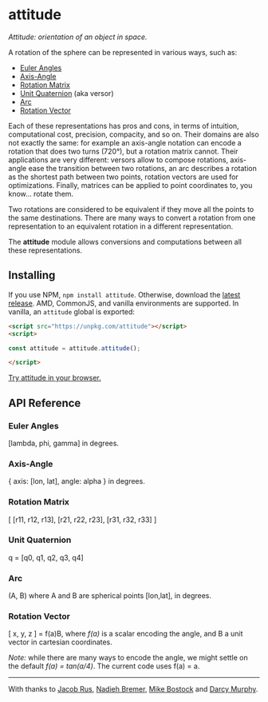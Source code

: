 # attitude

_Attitude: orientation of an object in space._

A rotation of the sphere can be represented in various ways, such as:

- [Euler Angles](#_euler-angles_)
- [Axis-Angle](#_axis-angle_)
- [Rotation Matrix](#_rotation-matrix_)
- [Unit Quaternion](#_unit-quaternion_) (aka versor)
- [Arc](#_arc_)
- [Rotation Vector](#_rotation-vector_)

Each of these representations has pros and cons, in terms of intuition, computational cost, precision, compacity, and so on. Their domains are also not exactly the same: for example an axis-angle notation can encode a rotation that does two turns (720°), but a rotation matrix cannot. Their applications are very different: versors allow to compose rotations, axis-angle ease the transition between two rotations, an arc describes a rotation as the shortest path between two points, rotation vectors are used for optimizations. Finally, matrices can be applied to point coordinates to, you know… rotate them.

Two rotations are considered to be equivalent if they move all the points to the same destinations. There are many ways to convert a rotation from one representation to an equivalent rotation in a different representation.

The **attitude** module allows conversions and computations between all these representations.


## Installing

If you use NPM, `npm install attitude`. Otherwise, download the [latest release](https://github.com/Fil/attitude/releases/latest). AMD, CommonJS, and vanilla environments are supported. In vanilla, an `attitude` global is exported:

```html
<script src="https://unpkg.com/attitude"></script>
<script>

const attitude = attitude.attitude();

</script>
```

[Try attitude in your browser.](https://observablehq.com/collection/@fil/attitude)


## API Reference


### Euler Angles

[lambda, phi, gamma] in degrees.

### Axis-Angle

{ axis: [lon, lat], angle: alpha } in degrees.

### Rotation Matrix

[ [r11, r12, r13],
  [r21, r22, r23],
  [r31, r32, r33] ]

### Unit Quaternion

q = [q0, q1, q2, q3, q4]

### Arc

(A, B) where A and B are spherical points [lon,lat], in degrees.

### Rotation Vector

[ x, y, z ] = f(a)B, where *f(a)* is a scalar encoding the angle, and B a unit vector in cartesian coordinates.

*Note:* while there are many ways to encode the angle, we might settle on the default *f(a) = tan(a/4)*. The current code uses f(a) = a.


---

With thanks to [Jacob Rus](https://observablehq.com/@jrus), [Nadieh Bremer](https://www.visualcinnamon.com), [Mike Bostock](https://bost.ocks.org/mike/) and [Darcy Murphy](https://github.com/mrDarcyMurphy).
